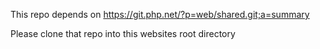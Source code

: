 This repo depends on https://git.php.net/?p=web/shared.git;a=summary

Please clone that repo into this websites root directory

